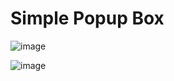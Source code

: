 # Simple Popup Box
![image](https://user-images.githubusercontent.com/72864817/170991370-4a862c3d-ce32-468a-a255-c457846c62fe.png)

![image](https://user-images.githubusercontent.com/72864817/170991304-671816fc-b9a0-4da1-86cc-bc032eb0466f.png)
